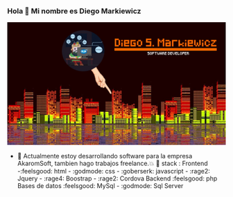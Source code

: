 ### Hola 👋 Mi nombre es Diego Markiewicz
![header](head.jpg)
- 🔭 Actualmente estoy desarrollando software para la empresa AkaromSoft, tambien hago trabajos freelance.:boom:
  🔭 stack :
   Frontend 
      -:feelsgood: html -  :godmode: css - :goberserk: javascript  - :rage2: Jquery - :rage4: Boostrap -  :rage2: Cordova 
    Backend
     :feelsgood: php 
    Bases de datos 
    :feelsgood: MySql -  :godmode: Sql Server
